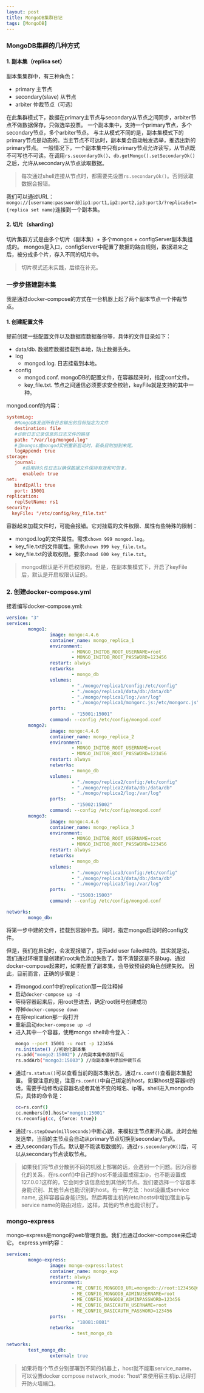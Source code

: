 ```yaml
---
layout: post
title: MongoDB集群日记
tags: [MongoDB]
---
```


### MongoDB集群的几种方式
#### 1. 副本集（replica set）
副本集集群中，有三种角色：
- primary 主节点
- secondary(slave) 从节点
- arbiter 仲裁节点（可选）

在此集群模式下，数据在primary主节点与secondary从节点之间同步，arbiter节点不做数据保存，只做选举投票。
一个副本集中，支持一个primary节点，多个secondary节点，多个arbiter节点。
与主从模式不同的是，副本集模式下的primary节点是动态的。当主节点不可达时，副本集会自动触发选举，推选出新的primary节点。
一般情况下，一个副本集中只有primary节点允许读写，从节点既不可写也不可读。在调用`rs.secondaryOk()`、`db.getMongo().setSecondaryOk()`之后，允许从secondary从节点读取数据。
> 每次通过shell连接从节点时，都需要先设置`rs.secondaryOk()`。否则读取数据会报错。

我们可以通过URL：	`mongo://[username:password@]ip1:port1,ip2:port2,ip3:port3/?replicaSet={replica set name}`连接到一个副本集。

#### 2. 切片（sharding）
切片集群方式是由多个切片（副本集）+ 多个mongos + configServer副本集组成的。
mongos是入口，configServer中配置了数据的路由规则，数据进来之后，被分成多个片，存入不同的切片中。
> 切片模式还未实践，后续在补充。

### 一步步搭建副本集
我是通过docker-compose的方式在一台机器上起了两个副本节点一个仲裁节点。
#### 1.  创建配置文件
提前创建一些配置文件以及数据库数据备份等，具体的文件目录如下：
- data/db. 数据库数据挂载到本地，防止数据丢失。
- log
	- mongod.log. 日志挂载到本地。
- config
	- mongod.conf. mongoDB的配置文件，在容器起来时，指定conf文件。
	- key_file.txt. 节点之间通信必须要求安全校验，keyFile就是支持的其中一种。

mongod.conf的内容：
```conf
systemLog:
   #MongoDB发送所有日志输出的目标指定为文件 
   destination: file
   #诊断日志记录信息的日志文件的路径 
   path: "/var/log/mongod.log"
   #当mongos或mongod实例重新启动时，新条目附加到末尾。
   logAppend: true
storage:
   journal:
      #启用持久性日志以确保数据文件保持有效和可恢复。 
      enabled: true
net:
   bindIpAll: true 
   port: 15001
replication:
   replSetName: rs1
security:
  keyFile: "/etc/config/key_file.txt"
```
容器起来加载文件时，可能会报错。它对挂载的文件权限、属性有些特殊的限制：
- mongod.log的文件属性。需求`chown 999 mongod.log`。
- key_file.txt的文件属性。需求`chown 999 key_file.txt`。
- key_file.txt的读取权限。要求`chmod 600 key_file.txt`。
> mongod默认是不开启权限的。但是，在副本集模式下，开启了keyFile后，默认是开启权限认证的。

### 2. 创建docker-compose.yml
接着编写docker-compose.yml:
```yaml
version: "3"
services:
        mongo1:
                image: mongo:4.4.6
                container_name: mongo_replica_1
                environment:
                        - MONGO_INITDB_ROOT_USERNAME=root
                        - MONGO_INITDB_ROOT_PASSWORD=123456
                restart: always
                networks:
                        - mongo_db
                volumes:
                        - "./mongo/replica1/config:/etc/config"
                        - "./mongo/replica1/data/db:/data/db"
                        - "./mongo/replica1/log:/var/log"
                        - "./mongo/replica1/mongorc.js:/etc/mongorc.js"
                ports:
                        - "15001:15001"
                command: --config /etc/config/mongod.conf
        mongo2:
                image: mongo:4.4.6
                container_name: mongo_replica_2
                environment:
                        - MONGO_INITDB_ROOT_USERNAME=root
                        - MONGO_INITDB_ROOT_PASSWORD=123456
                restart: always
                networks:
                        - mongo_db
                volumes:
                        - "./mongo/replica2/config:/etc/config"
                        - "./mongo/replica2/data/db:/data/db"
                        - "./mongo/replica2/log:/var/log"
                ports:
                        - "15002:15002"
                command: --config /etc/config/mongod.conf
        mongo3:
                image: mongo:4.4.6
                container_name: mongo_replica_3
                environment:
                        - MONGO_INITDB_ROOT_USERNAME=root
                        - MONGO_INITDB_ROOT_PASSWORD=123456
                restart: always
                networks:
                        - mongo_db
                volumes:
                        - "./mongo/replica3/config:/etc/config"
                        - "./mongo/replica3/data/db:/data/db"
                        - "./mongo/replica3/log:/var/log"
                ports:
                        - "15003:15003"
                command: --config /etc/config/mongod.conf

networks:
        mongo_db:
```
将第一步中建的文件，挂载到容器中去。同时，指定mongo启动时的config文件。

但是，我们在启动时，会发现报错了，提示add user failed啥的。其实就是说，我们通过环境变量创建的root角色添加失败了。暂不清楚这是不是bug，通过docker-compose起来时，如果配置了副本集，会导致预设的角色创建失败。
因此，目前而言，正确的步骤是：
- 将mongod.conf中的replication那一段注释掉
- 启动`docker-compose up -d`
- 等待容器起来后，用root登进去，确定root账号创建成功
- 停掉`docker-compose down`
- 在将replication那一段打开
- 重新启动`docker-compose up -d`
- 进入其中一个容器，使用mongo shell命令登入： 
	```bash
	mongo --port 15001 -u root -p 123456
	rs.initiate() //初始化副本集
	rs.add("mongo2:15002") //向副本集中添加节点
	rs.addArb("mongo3:15003") //向副本集中添加仲裁节点
	```
- 通过`rs.status()`可以查看当前的副本集状态，通过`rs.conf()`查看副本集配置。
	需要注意的是，注意`rs.conf()`中自己绑定的host，如果host是容器id的话，需要手动修改成容器名或者其他不变的域名、ip等。shell进入mongodb后，具体的命令是：
	```bash
	cc=rs.conf()
	cc.members[0].host="mongo1:15001"
	rs.reconfig(cc, {force: true})
	```
- 通过`rs.stepDown(millseconds)`中断心跳，来模拟主节点断开心跳。此时会触发选举，当前的主节点会自动从primary节点切换到secondary节点。
- 进入secondary节点。默认是不能读取数据的，通过`rs.secondaryOK()`后，可以从secondary节点读取节点。

> 如果我们将节点分散到不同的机器上部署的话，会遇到一个问题。因为容器化的关系，在rs.conf()中自己的host不能设置成宿主ip，也不能设置成127.0.0.1这样的，它会同步该信息给到其他的节点。我们要选择一个容器本身能识别、其他节点也能识别的host。有一种方法：host设置成service name, 这样容器自身能识别。然后再宿主机的/etc/hosts中增加宿主ip与service name的路由对应，这样，其他的节点也能识别了。

### mongo-express
mongo-express是mongo的web管理页面。我们也通过docker-compose来启动它。
express.yml内容：
```yaml
services:
        mongo-express:
                image: mongo-express:latest
                container_name: mongo_exp
                restart: always
                environment:
                        - ME_CONFIG_MONGODB_URL=mongodb://root:123456@mongo1:15001,mongo2:15002,mongo3:15003/?replicaSet=rs1
                        - ME_CONFIG_MONGODB_ADMINUSERNAME=root
                        - ME_CONFIG_MONGODB_ADMINPASSWORD=123456
                        - ME_CONFIG_BASICAUTH_USERNAME=root
                        - ME_CONFIG_BASICAUTH_PASSWORD=123456
                ports:
                        - "18081:8081"
                networks:
                        - test_mongo_db

networks:
        test_mongo_db:
                external: true
```

> 如果将每个节点分别部署到不同的机器上，host就不能取service_name，可以设置docker compose network_mode: "host"来使用宿主机ip.记得打开防火墙端口。
